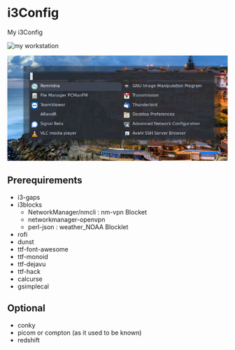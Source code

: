 # i3Config
My i3Config

![my workstation](./Pictures/2021-10-15-125753_3840x1080_scrot.png)

![my workstation](./Pictures/rofi.png)

## Prerequirements
* i3-gaps
* i3blocks
  * NetworkManager/nmcli : nm-vpn Blocket
  * networkmanager-openvpn
  * perl-json : weather_NOAA Blocklet
* rofi
* dunst
* ttf-font-awesome
* ttf-monoid
* ttf-dejavu
* ttf-hack
* calcurse
* gsimplecal

## Optional
* conky
* picom or compton (as it used to be known)
* redshift
